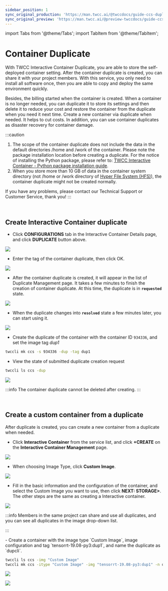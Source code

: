 ```yaml
---
sidebar_position: 1
sync_original_production: 'https://man.twcc.ai/@twccdocs/guide-ccs-duplicate-en' 
sync_original_preview: 'https://man.twcc.ai/@preview-twccdocs/guide-ccs-duplicate-en' 
---
```


import Tabs from '@theme/Tabs';
import TabItem from '@theme/TabItem';


# Container Duplicate

With TWCC Interactive Container Duplicate, you are able to store the self-deployed container setting. After the container duplicate is created, you can share it with your project members. With this service, you only need to install all software once, then you are able to copy and deploy the same environment quickly.

Besides, the billing started when the container is created. When a container is no longer needed, you can duplicate it to store its settings and then delete it to reduce your cost and restore the container from the duplicate when you need it next time. Create a new container via duplicate when needed. It helps to cut costs. In addition, you can use container duplicates as disaster recovery for container damage.


:::caution
1. The scope of the container duplicate does not include the data in the default directories /home and /work of the container. Please note the package installation location before creating a duplicate. For the notice of installing the Python package, please refer to: [<ins>TWCC Interactive Container - Python package installation guide</ins>](https://man.twcc.ai/@twccdocs/ccs-intactv-howto-en).
2. When you store more than 10 GB of data in the container system directory (not /home or /work directory of [<ins>Hyper File System (HFS)</ins>](https://man.twcc.ai/@twccdocs/doc-hfs-main-en)), the container duplicate might not be created normally.

If you have any problems, please contact our Technical Support or Customer Service, thank you!
:::

<br/>


## Create Interactive Container duplicate

<Tabs>
<TabItem value="TWCC Portal" label="TWCC Portal">

* Click **CONFIGURATIONS** tab in the Interactive Container Details page, and click **DUPLICATE** button above.

![](https://cos.twcc.ai/SYS-MANUAL/uploads/upload_3ed4d30e7290411cbe8fd008a855d698.png)



* Enter the tag of the container duplicate, then click OK.

![](https://cos.twcc.ai/SYS-MANUAL/uploads/upload_c75703f1c8d7ecbe8af994b7df8b0e8f.png)




* After the container duplicate is created, it will appear in the list of Duplicate Management page. It takes a few minutes to finish the creation of container duplicate. At this time, the duplicate is in **`requested`** state.

![](https://cos.twcc.ai/SYS-MANUAL/uploads/upload_a97e0149d9c831ebc3fa43783d09c2e8.png)



* When the duplicate changes into **`resolved`** state a few minutes later, you can start using it.

![](https://cos.twcc.ai/SYS-MANUAL/uploads/upload_c1d29c55fe03349450820aee0fe3ef45.png)

</TabItem>
<TabItem value="TWCC CLI" label="TWCC CLI">

- Create the duplicate of the container with the container ID `934336`, and set the image tag *dup1*
```bash
twccli mk ccs -s 934336 -dup -tag dup1 
```

- View the state of submitted duplicate creation request

```bash
twccli ls ccs -dup
```
![](https://cos.twcc.ai/SYS-MANUAL/uploads/upload_3b392366c438096c660347681dd81ca7.png)

</TabItem>
</Tabs>

:::info
The container duplicate cannot be deleted after creating.
:::

<br/>


## Create a custom container from a duplicate

After duplicate is created, you can create a new container from a duplicate when needed.

<Tabs>
<TabItem value="TWCC Portal" label="TWCC Portal">

* Click **Interactive Container** from the service list, and click **+CREATE** on the **Interactive Container Management** page.

![](https://cos.twcc.ai/SYS-MANUAL/uploads/upload_e8d9e8931b9a2e8a206be947bc4a6fbb.png)




* When choosing Image Type, click **Custom Image**.

![](https://cos.twcc.ai/SYS-MANUAL/uploads/upload_542fc3fc532e4586083411b1f32f87f0.png)




* Fill in the basic information and the configuration of the container, and select the Custom Image you want to use, then click **NEXT: STORAGE>**. The other steps are the same as creating a Interactive container.

![](https://cos.twcc.ai/SYS-MANUAL/uploads/upload_df4536c6c8fe2128b12afd136f646d01.png)


:::info
Members in the same project can share and use all duplicates, and you can see all duplicates in the image drop-down list.

:::

</TabItem>
<TabItem value="TWCC CLI" label="TWCC CLI">
- Create a container with the image type `Custom Image`, image configuration and tag `tensorrt-19.08-py3:dup1`, and name the duplicate as `dupcli`.

```bash
twccli ls ccs -img "Custom Image"
twccli mk ccs -itype "Custom Image" -img "tensorrt-19.08-py3:dup1" -n dupcli
```
![](https://cos.twcc.ai/SYS-MANUAL/uploads/upload_3310c270ae57370c22704b470cccbe60.png)


![](https://cos.twcc.ai/SYS-MANUAL/uploads/upload_6b2071ecdbafd5db2f98fbbf11b3e2ea.png)

</TabItem>
</Tabs>